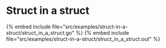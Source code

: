# Struct in a struct

{% embed include file="src/examples/struct-in-a-struct/struct_in_a_struct.go" %}
{% embed include file="src/examples/struct-in-a-struct/struct_in_a_struct.out" %}


